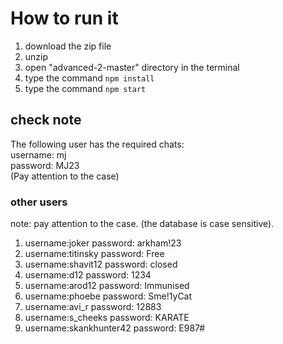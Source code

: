 # How to run it

1. download the zip file
2. unzip
3. open "advanced-2-master" directory in the terminal
4. type the command `npm install`
5. type the command `npm start`

## check note
The following user has the required chats:
\
username: mj 
\
password: MJ23
\
(Pay attention to the case)


### other users
note: pay attention to the case. (the database is case sensitive).
1. username:joker password: arkham!23
2. username:titinsky password: Free
3. username:shavit12 password: closed
4. username:d12 password: 1234
5. username:arod12 password: Immunised
6. username:phoebe password: Sme!1yCat
7. username:avi_r password: 12883
8. username:s_cheeks password: KARATE
9. username:skankhunter42 password: E987#
